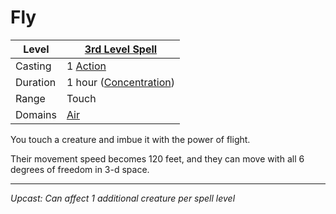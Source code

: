 # Fly

| Level    | [3rd Level Spell](3rd%20Level%20Spells.md)          |
| -------- | --------------------------------------------------- |
| Casting  | 1 [Action](../../../../Game%20Procedures/Action.md) |
| Duration | 1 hour ([Concentration](../../../Concentration.md)) |
| Range    | Touch                                               |
| Domains  | [Air](../../../Spell%20Domains/Air.md)              |

You touch a creature and imbue it with the power of flight.

Their movement speed becomes 120 feet, and they can move with all 6 degrees of freedom in 3-d space.

---
*Upcast: Can affect 1 additional creature per spell level*